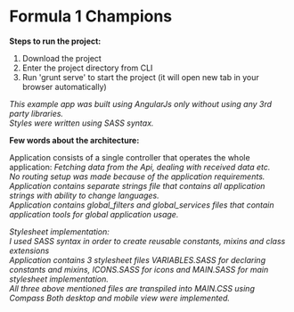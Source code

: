 # Formula 1 Champions


**Steps to run the project:**

1. Download the project
2. Enter the project directory from CLI
3. Run 'grunt serve' to start the project (it will open new tab in your browser automatically)

*This example app was built using AngularJs only without using any 3rd party libraries.* <br>
*Styles were written using SASS syntax.*

**Few words about the architecture:**

Application consists of a single controller that operates the whole application:
*Fetching data from the Api, dealing with received data etc.* <br>
*No routing setup was made because of the application requirements.* <br>
*Application contains separate strings file that contains all application strings with ability to change languages.*<br>
*Application contains global_filters and global_services files that contain application tools for global application usage.*<br>

*Stylesheet implementation:* <br>
*I used SASS syntax in order to create reusable constants, mixins and class extensions* <br>
*Application contains 3 stylesheet files VARIABLES.SASS for declaring constants and mixins, ICONS.SASS for icons and MAIN.SASS for main stylesheet implementation.* <br>
*All three above mentioned files are transpiled into MAIN.CSS using Compass*
*Both desktop and mobile view were implemented.*







